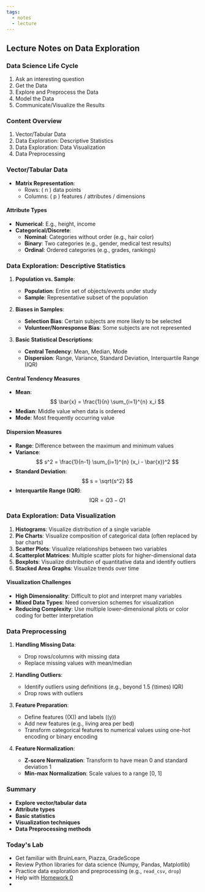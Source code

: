 ```yaml
---
tags:
  - notes
  - lecture
---
```

## Lecture Notes on Data Exploration

### Data Science Life Cycle
1. Ask an interesting question
2. Get the Data
3. Explore and Preprocess the Data
4. Model the Data
5. Communicate/Visualize the Results

### Content Overview
1. Vector/Tabular Data
2. Data Exploration: Descriptive Statistics
3. Data Exploration: Data Visualization
4. Data Preprocessing

### Vector/Tabular Data
- **Matrix Representation**:
  - Rows: \( n \) data points
  - Columns: \( p \) features / attributes / dimensions

#### Attribute Types
- **Numerical**: E.g., height, income
- **Categorical/Discrete**:
  - **Nominal**: Categories without order (e.g., hair color)
  - **Binary**: Two categories (e.g., gender, medical test results)
  - **Ordinal**: Ordered categories (e.g., grades, rankings)

### Data Exploration: Descriptive Statistics
1. **Population vs. Sample**:
   - **Population**: Entire set of objects/events under study
   - **Sample**: Representative subset of the population

2. **Biases in Samples**:
   - **Selection Bias**: Certain subjects are more likely to be selected
   - **Volunteer/Nonresponse Bias**: Some subjects are not represented

3. **Basic Statistical Descriptions**:
   - **Central Tendency**: Mean, Median, Mode
   - **Dispersion**: Range, Variance, Standard Deviation, Interquartile Range (IQR)

#### Central Tendency Measures
- **Mean**: 
  $$ \bar{x} = \frac{1}{n} \sum_{i=1}^{n} x_i $$
- **Median**: Middle value when data is ordered
- **Mode**: Most frequently occurring value

#### Dispersion Measures
- **Range**: Difference between the maximum and minimum values
- **Variance**:
  $$ s^2 = \frac{1}{n-1} \sum_{i=1}^{n} (x_i - \bar{x})^2 $$
- **Standard Deviation**:
  $$ s = \sqrt{s^2} $$
- **Interquartile Range (IQR)**:
  $$ \text{IQR} = Q3 - Q1 $$

### Data Exploration: Data Visualization
1. **Histograms**: Visualize distribution of a single variable
2. **Pie Charts**: Visualize composition of categorical data (often replaced by bar charts)
3. **Scatter Plots**: Visualize relationships between two variables
4. **Scatterplot Matrices**: Multiple scatter plots for higher-dimensional data
5. **Boxplots**: Visualize distribution of quantitative data and identify outliers
6. **Stacked Area Graphs**: Visualize trends over time

#### Visualization Challenges
- **High Dimensionality**: Difficult to plot and interpret many variables
- **Mixed Data Types**: Need conversion schemes for visualization
- **Reducing Complexity**: Use multiple lower-dimensional plots or color coding for better interpretation

### Data Preprocessing
1. **Handling Missing Data**:
   - Drop rows/columns with missing data
   - Replace missing values with mean/median

2. **Handling Outliers**:
   - Identify outliers using definitions (e.g., beyond 1.5 \(\times\) IQR)
   - Drop rows with outliers

3. **Feature Preparation**:
   - Define features (\(X\)) and labels (\(y\))
   - Add new features (e.g., living area per bed)
   - Transform categorical features to numerical values using one-hot encoding or binary encoding

4. **Feature Normalization**:
   - **Z-score Normalization**: Transform to have mean 0 and standard deviation 1
   - **Min-max Normalization**: Scale values to a range [0, 1]

### Summary
- **Explore vector/tabular data**
- **Attribute types**
- **Basic statistics**
- **Visualization techniques**
- **Data Preprocessing methods**

### Today's Lab
- Get familiar with BruinLearn, Piazza, GradeScope
- Review Python libraries for data science (Numpy, Pandas, Matplotlib)
- Practice data exploration and preprocessing (e.g., `read_csv`, `drop`)
- Help with  [Homework 0](homework/homework_0/homework_0.md)
- 